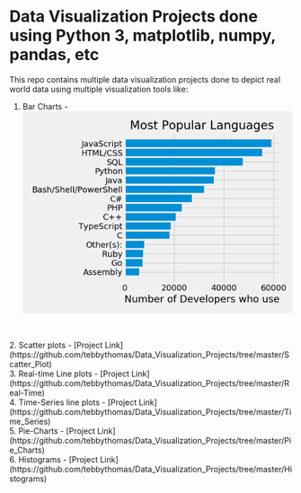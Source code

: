 # Data Visualization Projects done using Python 3, matplotlib, numpy, pandas, etc

This repo contains multiple data visualization projects done to depict real
world data using multiple visualization tools like:

1. Bar Charts - ![Depicted Visualization](https://github.com/tebbythomas/Data_Visualization_Projects/blob/master/Bar_Charts/bar_chart.png)
<br />
<p>
2. Scatter plots - [Project Link](https://github.com/tebbythomas/Data_Visualization_Projects/tree/master/Scatter_Plot)
<br />
3. Real-time Line plots - [Project Link](https://github.com/tebbythomas/Data_Visualization_Projects/tree/master/Real-Time)
<br />
4. Time-Series line plots - [Project Link](https://github.com/tebbythomas/Data_Visualization_Projects/tree/master/Time_Series)
<br />
5. Pie-Charts - [Project Link](https://github.com/tebbythomas/Data_Visualization_Projects/tree/master/Pie_Charts)
<br />
6. Histograms - [Project Link](https://github.com/tebbythomas/Data_Visualization_Projects/tree/master/Histograms)
</p>
